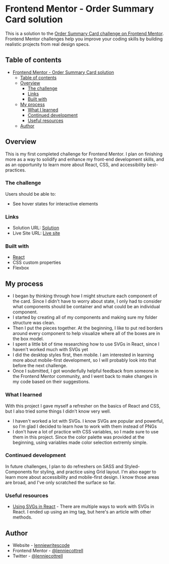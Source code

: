 # Frontend Mentor - Order Summary Card solution

This is a solution to the [Order Summary Card challenge on Frontend Mentor](https://www.frontendmentor.io/challenges/order-summary-component-QlPmajDUj). Frontend Mentor challenges help you improve your coding skills by building realistic projects from real design specs.

## Table of contents

- [Frontend Mentor - Order Summary Card solution](#frontend-mentor---order-summary-card-solution)
  - [Table of contents](#table-of-contents)
  - [Overview](#overview)
    - [The challenge](#the-challenge)
    - [Links](#links)
    - [Built with](#built-with)
  - [My process](#my-process)
    - [What I learned](#what-i-learned)
    - [Continued development](#continued-development)
    - [Useful resources](#useful-resources)
  - [Author](#author)


## Overview

This is my first completed challenge for Frontend Mentor. I plan on finishing more as a way to solidify and enhance my front-end development skills, and as an opportunity to learn more about React, CSS, and accessibility best-practices.
### The challenge

Users should be able to:

- See hover states for interactive elements

### Links

- Solution URL: [Solution](https://www.frontendmentor.io/solutions/order-summary-component-with-react-and-vanilla-css-WGHONw65t)
- Live Site URL: [Live site](https://lenniecottrell.github.io/FM-order-summary-component/)

### Built with

- [React](https://reactjs.org/)
- CSS custom properties
- Flexbox
## My process
- I began by thinking through how I might structure each component of the card. Since I didn't have to worry about state, I only had to consider what components should be container and what could be an individual component.
- I started by creating all of my components and making sure my folder structure was clean.
- Then I put the pieces together. At the beginning, I like to put red borders around every component to help visualize where all of the boxes are in the box model.
- I spent a little bit of time researching how to use SVGs in React, since I haven't worked much with SVGs yet
- I did the desktop styles first, then mobile. I am interested in learning more about mobile-first development, so I will probably look into that before the next challenge. 
- Once I submitted, I got wonderfully helpful feedback from someone in the Frontend Mentor community, and I went back to make changes in my code based on their suggestions.

### What I learned

With this project I gave myself a refresher on the basics of React and CSS, but I also tried some things I didn't know very well.

- I haven't worked a lot with SVGs. I know SVGs are popular and powerful, so I'm glad I decided to learn how to work with them instead of PNGs
- I don't have a lot of practice with CSS variables, so I made sure to use them in this project. Since the color palette was provided at the beginning, using variables made color selection extremly simple.


### Continued development

In future challenges, I plan to do refreshers on SASS and Styled-Components for styling, and practice using Grid layout. I'm also eager to learn more about accessibility and mobile-first design. I know those areas are broad, and I've only scratched the surface so far.

### Useful resources

- [Using SVGs in React](https://www.sanity.io/guides/import-svg-files-in-react) - There are multiple ways to work with SVGs in React. I ended up using an img tag, but here's an article with other methods.

## Author

- Website - [lenniewritescode](https://www.lenniewritescode.com)
- Frontend Mentor - [@lenniecottrell](https://www.frontendmentor.io/profile/lenniecottrell)
- Twitter - [@lenniecottrell](https://www.twitter.com/lenniecottrell)